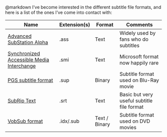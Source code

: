 @markdown
I've become interested in the different subtitle file formats, and here
is a list of the ones I've come into contact with:

Name|Extension(s)|Format|Comments
-|-|-|-
[Advanced SubStation Alpha](ass)|.ass|Text|Widely used by fans who do subtitles
[Synchronized Accessible Media Interchange](sami)|.smi|Text|Microsoft format now happily rare
[PGS subtitle format](sup)|.sup|Binary|Subtitle format used on Blu-Ray movie
[SubRip Text](srt)|.srt|Text|Basic but very useful subtitle file format
[VobSub format](vobsub)|.idx/.sub|Text / Binary|Subtitle format used on DVD movies
